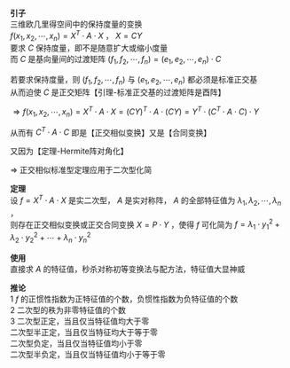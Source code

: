 **引子**  
三维欧几里得空间中的保持度量的变换  
 $f(x_1,x_2,\cdots,x_n)=X^T\cdot A\cdot X$ ， $X=CY$  
要求 $C$ 保持度量，即不是随意扩大或缩小度量  
而 $C$ 是基向量间的过渡矩阵 $(f_1,f_2,\cdots,f_n)=(e_1,e_2,\cdots,e_n)\cdot C$  
  
若要求保持度量，则 $(f_1,f_2,\cdots,f_n)$ 与 $(e_1,e_2,\cdots,e_n)$ 都必须是标准正交基  
从而迫使 $C$ 是正交矩阵【引理-标准正交基的过渡矩阵是酉阵】  
  
 $\Rightarrow f(x_1,x_2,\cdots,x_n)=X^T\cdot A\cdot X=(CY)^T\cdot A\cdot(CY)=Y^T\cdot(C^T\cdot A\cdot C)\cdot Y$  
  
从而有 $C^T\cdot A\cdot C$ 即是【正交相似变换】又是【合同变换】  
  
又因为【定理-Hermite阵对角化】  
  
 $\Rightarrow$ 正交相似标准型定理应用于二次型化简  
  
**定理**  
设 $f=X^T\cdot A\cdot X$ 是实二次型， $A$ 是实对称阵， $A$ 的全部特征值为 $\lambda_1,\lambda_2,\cdots,\lambda_n$ ，  
则存在正交相似变换或正交合同变换 $X=P\cdot Y$ ，使得 $f$ 可化简为 $f=\lambda_1\cdot y_1^2+\lambda_2\cdot y_2^2+\cdots+\lambda_n\cdot y_n^2$  
  
**使用**  
直接求 $A$ 的特征值，秒杀对称初等变换法与配方法，特征值大显神威  
  
**推论**  
1  $f$ 的正惯性指数为正特征值的个数，负惯性指数为负特征值的个数  
2 二次型的秩为非零特征值的个数  
3 二次型正定，当且仅当特征值均大于零  
二次型半正定，当且仅当特征均大于等于零  
二次型负定，当且仅当特征值均小于零  
二次型半负定，当且仅当特征值均小于等于零  
